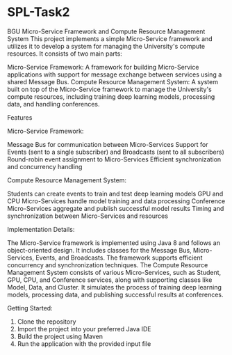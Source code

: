 # SPL-Task2
BGU Micro-Service Framework and Compute Resource Management System
This project implements a simple Micro-Service framework and utilizes it to develop a system for managing the University's compute resources. It consists of two main parts:

Micro-Service Framework: A framework for building Micro-Service applications with support for message exchange between services using a shared Message Bus.
Compute Resource Management System: A system built on top of the Micro-Service framework to manage the University's compute resources, including training deep learning models, processing data, and handling conferences.

Features

Micro-Service Framework:

Message Bus for communication between Micro-Services
Support for Events (sent to a single subscriber) and Broadcasts (sent to all subscribers)
Round-robin event assignment to Micro-Services
Efficient synchronization and concurrency handling


Compute Resource Management System:

Students can create events to train and test deep learning models
GPU and CPU Micro-Services handle model training and data processing
Conference Micro-Services aggregate and publish successful model results
Timing and synchronization between Micro-Services and resources



Implementation Details:

The Micro-Service framework is implemented using Java 8 and follows an object-oriented design. It includes classes for the Message Bus, Micro-Services, Events, and Broadcasts. The framework supports efficient concurrency and synchronization techniques.
The Compute Resource Management System consists of various Micro-Services, such as Student, GPU, CPU, and Conference services, along with supporting classes like Model, Data, and Cluster. It simulates the process of training deep learning models, processing data, and publishing successful results at conferences.

Getting Started:

  1. Clone the repository
  2. Import the project into your preferred Java IDE
  3. Build the project using Maven
  4. Run the application with the provided input file

